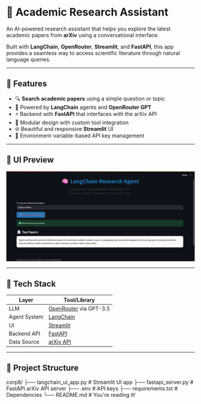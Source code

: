 # 🧠 Academic Research Assistant

An AI-powered research assistant that helps you explore the latest academic papers from **arXiv** using a conversational interface.

Built with **LangChain**, **OpenRouter**, **Streamlit**, and **FastAPI**, this app provides a seamless way to access scientific literature through natural language queries.

---

## 🚀 Features

- 🔍 **Search academic papers** using a simple question or topic
- 🤖 Powered by **LangChain** agents and **OpenRouter GPT**
- ⚡ Backend with **FastAPI** that interfaces with the arXiv API
- 🧩 Modular design with custom tool integration
- 🌐 Beautiful and responsive **Streamlit** UI
- 🔐 Environment-variable-based API key management

---

## 📸 UI Preview

![App UI Screenshot](https://github.com/amrita40/Academic-Research-Assistant/blob/main/Screenshot%202025-06-22%20204242.png?raw=true) <!-- Add your own screenshot image in the repo -->

---

## 🧰 Tech Stack

| Layer        | Tool/Library          |
|--------------|------------------------|
| LLM          | [OpenRouter](https://openrouter.ai/) via GPT-3.5 |
| Agent System | [LangChain](https://www.langchain.com/) |
| UI           | [Streamlit](https://streamlit.io/) |
| Backend API  | [FastAPI](https://fastapi.tiangolo.com/) |
| Data Source  | [arXiv API](https://arxiv.org/help/api/index) |

---

## 📂 Project Structure
corp8/
├── langchain_ui_app.py # Streamlit UI app
├── fastapi_server.py # FastAPI arXiv API server
├── .env # API keys
├── requirements.txt # Dependencies
└── README.md # You're reading it!
